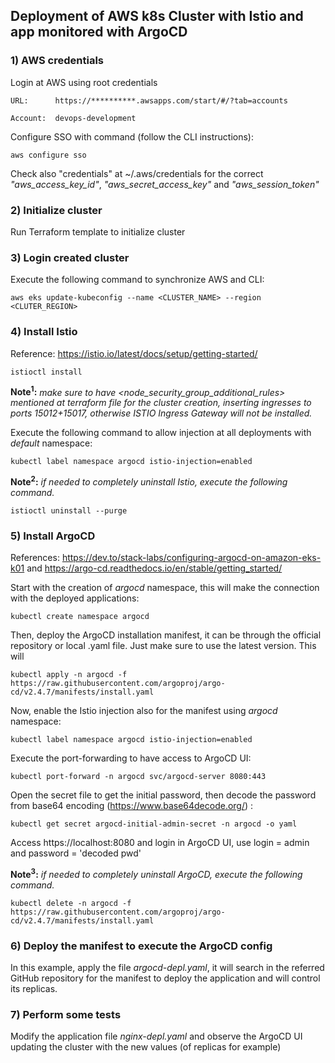## Deployment of AWS k8s Cluster with Istio and app monitored with ArgoCD

### 1) AWS credentials

Login at AWS using root credentials

    URL:      https://**********.awsapps.com/start/#/?tab=accounts

    Account:  devops-development


Configure SSO with command (follow the CLI instructions):

    aws configure sso

Check also "credentials" at ~/.aws/credentials for the correct *"aws_access_key_id"*, *"aws_secret_access_key"* and *"aws_session_token"*


### 2) Initialize cluster
Run Terraform template to initialize cluster

### 3) Login created cluster
Execute the following command to synchronize AWS and CLI:

    aws eks update-kubeconfig --name <CLUSTER_NAME> --region <CLUTER_REGION>


### 4) Install Istio
Reference: https://istio.io/latest/docs/setup/getting-started/


    istioctl install


**Note<sup>1</sup>:** *make sure to have <node_security_group_additional_rules> mentioned at terraform file for the cluster creation, inserting ingresses to ports 15012+15017, otherwise ISTIO Ingress Gateway will not  be installed.*

Execute the following command to allow injection at all deployments with *default* namespace:

    kubectl label namespace argocd istio-injection=enabled


**Note<sup>2</sup>:** *if needed to completely uninstall Istio, execute the following command.*

    istioctl uninstall --purge


### 5) Install ArgoCD

References: https://dev.to/stack-labs/configuring-argocd-on-amazon-eks-k01 and https://argo-cd.readthedocs.io/en/stable/getting_started/

Start with the creation of *argocd* namespace, this will make the connection with the deployed applications:

    kubectl create namespace argocd


Then, deploy the ArgoCD installation manifest, it can be through the official repository or local .yaml file. Just make sure to use the latest version. This will 

    kubectl apply -n argocd -f https://raw.githubusercontent.com/argoproj/argo-cd/v2.4.7/manifests/install.yaml


Now, enable the Istio injection also for the manifest using *argocd* namespace:

    kubectl label namespace argocd istio-injection=enabled


Execute the port-forwarding to have access to ArgoCD UI:

    kubectl port-forward -n argocd svc/argocd-server 8080:443


Open the secret file to get the initial password, then decode the password from base64 encoding (https://www.base64decode.org/) :

    kubectl get secret argocd-initial-admin-secret -n argocd -o yaml


Access https://localhost:8080 and login in ArgoCD UI, use login = admin and password = 'decoded pwd'


**Note<sup>3</sup>:** *if needed to completely uninstall ArgoCD, execute the following command.*

    kubectl delete -n argocd -f https://raw.githubusercontent.com/argoproj/argo-cd/v2.4.7/manifests/install.yaml

### 6) Deploy the manifest to execute the ArgoCD config
In this example, apply the file _argocd-depl.yaml_, it will search in the referred GitHub repository for the manifest to deploy the application and will control its replicas.

### 7) Perform some tests
Modify the application file _nginx-depl.yaml_ and observe the ArgoCD UI updating the cluster with the new values (of replicas for example)
